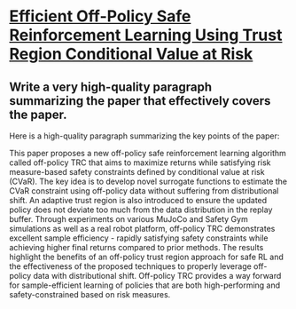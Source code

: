# [Efficient Off-Policy Safe Reinforcement Learning Using Trust Region   Conditional Value at Risk](https://arxiv.org/abs/2312.00342)

## Write a very high-quality paragraph summarizing the paper that effectively covers the paper.

 Here is a high-quality paragraph summarizing the key points of the paper:

This paper proposes a new off-policy safe reinforcement learning algorithm called off-policy TRC that aims to maximize returns while satisfying risk measure-based safety constraints defined by conditional value at risk (CVaR). The key idea is to develop novel surrogate functions to estimate the CVaR constraint using off-policy data without suffering from distributional shift. An adaptive trust region is also introduced to ensure the updated policy does not deviate too much from the data distribution in the replay buffer. Through experiments on various MuJoCo and Safety Gym simulations as well as a real robot platform, off-policy TRC demonstrates excellent sample efficiency - rapidly satisfying safety constraints while achieving higher final returns compared to prior methods. The results highlight the benefits of an off-policy trust region approach for safe RL and the effectiveness of the proposed techniques to properly leverage off-policy data with distributional shift. Off-policy TRC provides a way forward for sample-efficient learning of policies that are both high-performing and safety-constrained based on risk measures.
